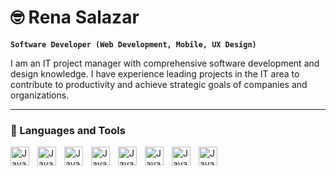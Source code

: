 # 🤓 Rena Salazar

**`Software Developer (Web Development, Mobile, UX Design)`**

I am an IT project manager with comprehensive software development and design knowledge. I have experience leading projects in the IT area to contribute to productivity and achieve strategic goals of companies and organizations.




---

### 🧰 Languages and Tools



<img align="left" alt="Java" width="30px" style="padding-right:10px;" src="https://cdn.jsdelivr.net/gh/devicons/devicon/icons/html5/html5-plain.svg" />
<img align="left" alt="Java" width="30px" style="padding-right:10px;" src="https://cdn.jsdelivr.net/gh/devicons/devicon/icons/css3/css3-plain.svg" />
<img align="left" alt="Java" width="30px" style="padding-right:10px;" src="https://cdn.jsdelivr.net/gh/devicons/devicon/icons/javascript/javascript-plain.svg" />
<img align="left" alt="Java" width="30px" style="padding-right:10px;" src="https://cdn.jsdelivr.net/gh/devicons/devicon/icons/github/github-original.svg" />
<img align="left" alt="Java" width="30px" style="padding-right:10px;" src="https://cdn.jsdelivr.net/gh/devicons/devicon/icons/git/git-original.svg" />
<img align="left" alt="Java" width="30px" style="padding-right:10px;" src="https://upload.wikimedia.org/wikipedia/commons/thumb/d/d5/Tailwind_CSS_Logo.svg/600px-Tailwind_CSS_Logo.svg.png?20211001194333" />
<img align="left" alt="Java" width="30px" style="padding-right:10px;" src="https://cdn.worldvectorlogo.com/logos/bootstrap-4.svg" />
<img align="left" alt="Java" width="30px" style="padding-right:10px;" src="https://upload.wikimedia.org/wikipedia/commons/thumb/3/33/Figma-logo.svg/400px-Figma-logo.svg.png?20190122211436" />


